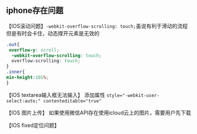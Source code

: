 ## iphone存在问题


【IOS滚动问题】`-webkit-overflow-scrolling: touch;`虽说有利于滑动的流程 但是有时会卡住，动态撑开元素是无效的
```css
.out{
 overflow-y: scroll;
  -webkit-overflow-scrolling: touch;
  overflow-scrolling: touch;
}
.inner{
min-height:101%;
}
```
【IOS  textarea输入框无法输入】
添加属性 `style="-webkit-user-select:auto;" contenteditable="true"`

【IOS  图片上传】
如果使用微信API存在使用icloud云上的图片，需要用户先下载

【IOS  fixed定位问题】